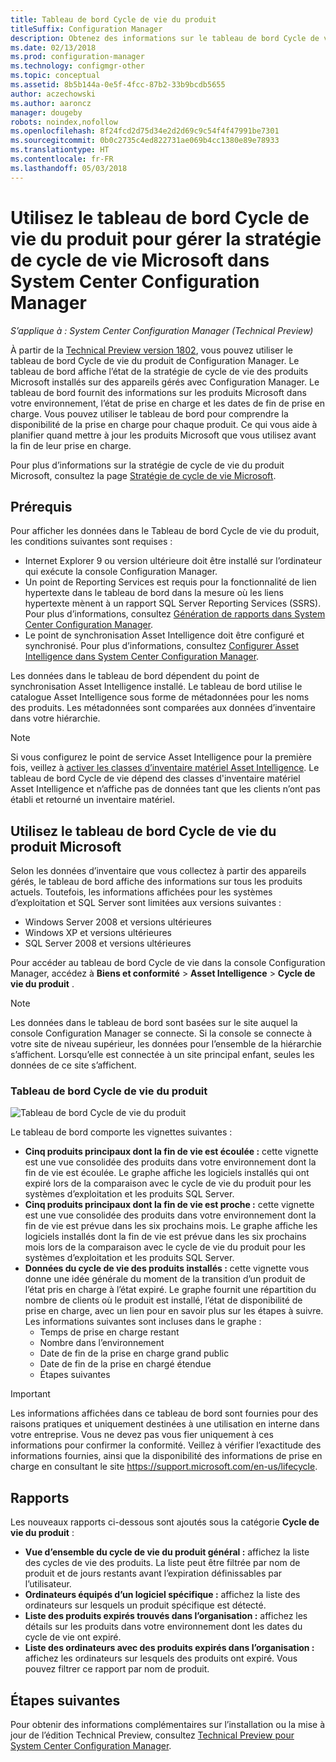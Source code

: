 ```yaml
---
title: Tableau de bord Cycle de vie du produit
titleSuffix: Configuration Manager
description: Obtenez des informations sur le tableau de bord Cycle de vie du produit dans System Center Configuration Manager.
ms.date: 02/13/2018
ms.prod: configuration-manager
ms.technology: configmgr-other
ms.topic: conceptual
ms.assetid: 8b5b144a-0e5f-4fcc-87b2-33b9bcdb5655
author: aczechowski
ms.author: aaroncz
manager: dougeby
robots: noindex,nofollow
ms.openlocfilehash: 8f24fcd2d75d34e2d2d69c9c54f4f47991be7301
ms.sourcegitcommit: 0b0c2735c4ed822731ae069b4cc1380e89e78933
ms.translationtype: HT
ms.contentlocale: fr-FR
ms.lasthandoff: 05/03/2018
---
```

# <a name="use-the-product-lifecycle-dashboard-to-manage-microsoft-lifecycle-policy-in-system-center-configuration-manager"></a>Utilisez le tableau de bord Cycle de vie du produit pour gérer la stratégie de cycle de vie Microsoft dans System Center Configuration Manager

*S’applique à : System Center Configuration Manager (Technical Preview)*

À partir de la [Technical Preview version 1802](/sccm/core/get-started/capabilities-in-technical-preview-1802), vous pouvez utiliser le tableau de bord Cycle de vie du produit de Configuration Manager. Le tableau de bord affiche l’état de la stratégie de cycle de vie des produits Microsoft installés sur des appareils gérés avec Configuration Manager. Le tableau de bord fournit des informations sur les produits Microsoft dans votre environnement, l’état de prise en charge et les dates de fin de prise en charge. Vous pouvez utiliser le tableau de bord pour comprendre la disponibilité de la prise en charge pour chaque produit. Ce qui vous aide à planifier quand mettre à jour les produits Microsoft que vous utilisez avant la fin de leur prise en charge.  

Pour plus d’informations sur la stratégie de cycle de vie du produit Microsoft, consultez la page [Stratégie de cycle de vie Microsoft](https://support.microsoft.com/en-us/lifecycle).

## <a name="prerequisites"></a>Prérequis 

 Pour afficher les données dans le Tableau de bord Cycle de vie du produit, les conditions suivantes sont requises : 
- Internet Explorer 9 ou version ultérieure doit être installé sur l’ordinateur qui exécute la console Configuration Manager. 
- Un point de Reporting Services est requis pour la fonctionnalité de lien hypertexte dans le tableau de bord dans la mesure où les liens hypertexte mènent à un rapport SQL Server Reporting Services (SSRS). Pour plus d’informations, consultez [Génération de rapports dans System Center Configuration Manager](/sccm/core/servers/manage/reporting). 
- Le point de synchronisation Asset Intelligence doit être configuré et synchronisé. Pour plus d’informations, consultez [Configurer Asset Intelligence dans System Center Configuration Manager](/sccm/core/clients/manage/asset-intelligence/configuring-asset-intelligence).

Les données dans le tableau de bord dépendent du point de synchronisation Asset Intelligence installé. Le tableau de bord utilise le catalogue Asset Intelligence sous forme de métadonnées pour les noms des produits. Les métadonnées sont comparées aux données d’inventaire dans votre hiérarchie. 

>[!NOTE]
>Si vous configurez le point de service Asset Intelligence pour la première fois, veillez à [activer les classes d’inventaire matériel Asset Intelligence](/sccm/core/clients/manage/asset-intelligence/configuring-asset-intelligence#BKMK_EnableAssetIntelligence). Le tableau de bord Cycle de vie dépend des classes d'inventaire matériel Asset Intelligence et n’affiche pas de données tant que les clients n’ont pas établi et retourné un inventaire matériel.  

## <a name="use-the-microsoft-product-lifecycle-dashboard"></a>Utilisez le tableau de bord Cycle de vie du produit Microsoft

Selon les données d’inventaire que vous collectez à partir des appareils gérés, le tableau de bord affiche des informations sur tous les produits actuels. Toutefois, les informations affichées pour les systèmes d’exploitation et SQL Server sont limitées aux versions suivantes :

- Windows Server 2008 et versions ultérieures
- Windows XP et versions ultérieures
- SQL Server 2008 et versions ultérieures

Pour accéder au tableau de bord Cycle de vie dans la console Configuration Manager, accédez à **Biens et conformité** > **Asset Intelligence** > **Cycle de vie du produit** .

>[!NOTE]
>Les données dans le tableau de bord sont basées sur le site auquel la console Configuration Manager se connecte. Si la console se connecte à votre site de niveau supérieur, les données pour l’ensemble de la hiérarchie s’affichent. Lorsqu’elle est connectée à un site principal enfant, seules les données de ce site s’affichent.

### <a name="product-lifecycle-dashboard"></a>Tableau de bord Cycle de vie du produit

![Tableau de bord Cycle de vie du produit](/sccm/core/clients/manage/asset-intelligence/media/product-lifecycle-dashboard.png)

Le tableau de bord comporte les vignettes suivantes : 
- **Cinq produits principaux dont la fin de vie est écoulée :** cette vignette est une vue consolidée des produits dans votre environnement dont la fin de vie est écoulée. Le graphe affiche les logiciels installés qui ont expiré lors de la comparaison avec le cycle de vie du produit pour les systèmes d’exploitation et les produits SQL Server.  
- **Cinq produits principaux dont la fin de vie est proche :** cette vignette est une vue consolidée des produits dans votre environnement dont la fin de vie est prévue dans les six prochains mois. Le graphe affiche les logiciels installés dont la fin de vie est prévue dans les six prochains mois lors de la comparaison avec le cycle de vie du produit pour les systèmes d’exploitation et les produits SQL Server.
- **Données du cycle de vie des produits installés :** cette vignette vous donne une idée générale du moment de la transition d’un produit de l’état pris en charge à l’état expiré. Le graphe fournit une répartition du nombre de clients où le produit est installé, l’état de disponibilité de prise en charge, avec un lien pour en savoir plus sur les étapes à suivre. Les informations suivantes sont incluses dans le graphe :     
    - Temps de prise en charge restant
    - Nombre dans l’environnement 
    - Date de fin de la prise en charge grand public
    - Date de fin de la prise en chargé étendue
    - Étapes suivantes 

>[!IMPORTANT]
>Les informations affichées dans ce tableau de bord sont fournies pour des raisons pratiques et uniquement destinées à une utilisation en interne dans votre entreprise. Vous ne devez pas vous fier uniquement à ces informations pour confirmer la conformité. Veillez à vérifier l’exactitude des informations fournies, ainsi que la disponibilité des informations de prise en charge en consultant le site https://support.microsoft.com/en-us/lifecycle.

## <a name="reporting"></a>Rapports
Les nouveaux rapports ci-dessous sont ajoutés sous la catégorie **Cycle de vie du produit** :
- **Vue d’ensemble du cycle de vie du produit général :** affichez la liste des cycles de vie des produits. La liste peut être filtrée par nom de produit et de jours restants avant l’expiration définissables par l’utilisateur. 
- **Ordinateurs équipés d’un logiciel spécifique :** affichez la liste des ordinateurs sur lesquels un produit spécifique est détecté.
- **Liste des produits expirés trouvés dans l’organisation :** affichez les détails sur les produits dans votre environnement dont les dates du cycle de vie ont expiré. 
- **Liste des ordinateurs avec des produits expirés dans l’organisation :** affichez les ordinateurs sur lesquels des produits ont expiré. Vous pouvez filtrer ce rapport par nom de produit.

## <a name="next-steps"></a>Étapes suivantes
Pour obtenir des informations complémentaires sur l’installation ou la mise à jour de l’édition Technical Preview, consultez [Technical Preview pour System Center Configuration Manager](/sccm/core/get-started/technical-preview).  

